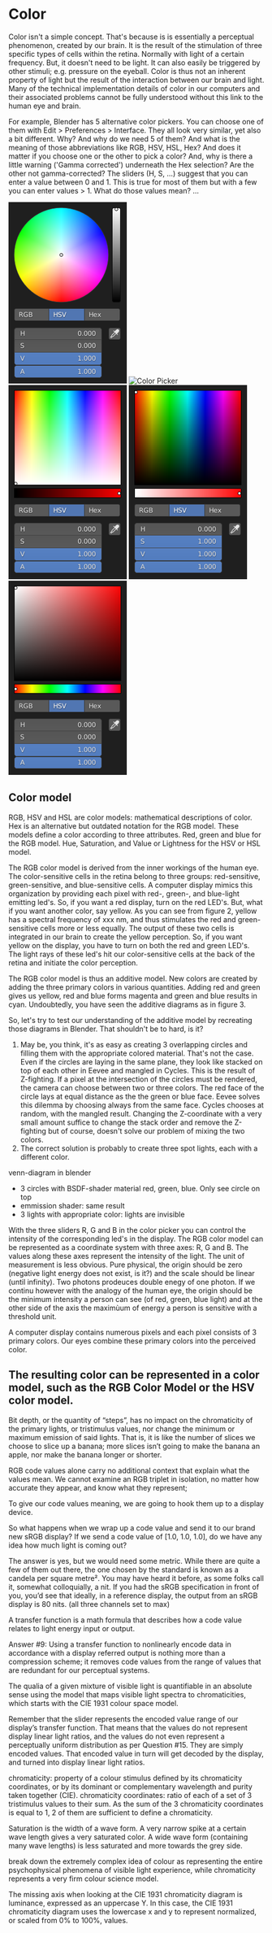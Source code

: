 # Color

Color isn't a simple concept. That's because is is essentially a perceptual phenomenon, created by our brain. It is the result of the stimulation of three specific types of cells within the retina. Normally with light of a certain frequency. But, it doesn't need to be light. It can also easily be triggered by other stimuli; e.g. pressure on the eyeball. Color is thus not an inherent property of light but the result of the interaction between our brain and light. Many of the technical implementation details of color in our computers and their associated problems cannot be fully understood without this link to the human eye and brain.

For example, Blender has 5 alternative color pickers. You can choose one of them with Edit > Preferences > Interface. They all look very similar, yet also a bit different. Why? And why do we need 5 of them? And what is the meaning of those abbreviations like RGB, HSV, HSL, Hex? And does it matter if you choose one or the other to pick a color? And, why is there a little warning ('Gamma corrected') underneath the Hex selection? Are the other not gamma-corrected? The sliders (H, S, ...) suggest that you can enter a value between 0 and 1. This is true for most of them but with a few you can enter values > 1. What do those values mean? ...

![Color Picker](color-picker-circle-hsv.png)
![Color Picker](color-picker-circle-hsl.png)
![Color Picker](color-picker-square-hs-v.png)
![Color Picker](color-picker-square-hv-s.png)
![Color Picker](color-picker-square-sv-h.png)

## Color model

RGB, HSV and HSL are color models: mathematical descriptions of color. Hex is an alternative but outdated notation for the RGB model. These models define a color according to three attributes. Red, green and blue for the RGB model. Hue, Saturation, and Value or Lightness for the HSV or HSL model.

The RGB color model is derived from the inner workings of the human eye. The color-sensitive cells in the retina belong to three groups: red-sensitive, green-sensitive, and blue-sensitive cells. A computer display mimics this organization by providing each pixel with red-, green-, and blue-light emitting led's. So, if you want a red display, turn on the red LED's. But, what if you want another color, say yellow. As you can see from figure 2, yellow has a spectral frequency of xxx nm, and thus stimulates the red and green-sensitive cells more or less equally. The output of these two cells is integrated in our brain to create the yellow perception. So, if you want yellow on the display, you have to turn on both the red and green LED's. The light rays of these led's hit our color-sensitive cells at the back of the retina and initiate the color perception.

The RGB color model is thus an additive model. New colors are created by adding the three primary colors in various quantities. Adding red and green gives us yellow, red and blue forms magenta and green and blue results in cyan. Undoubtedly, you have seen the additive diagrams as in figure 3.

So, let's try to test our understanding of the additive model by recreating those diagrams in Blender. That shouldn't be to hard, is it?

1. May be, you think, it's as easy as creating 3 overlapping circles and filling them with the appropriate colored material. That's not the case. Even if the circles are laying in the same plane, they look like stacked on top of each other in Eevee and mangled in Cycles. This is the result of Z-fighting. If a pixel at the intersection of the circles must be rendered, the camera can choose between two or three colors. The red face of the circle lays at equal distance as the the green or blue face. Eevee solves this dilemma by choosing always from the same face. Cycles chooses at random, with the mangled result. Changing the Z-coordinate with a very small amount suffice to change the stack order and remove the Z-fighting but of course, doesn't solve our problem of mixing the two colors.
2. The correct solution is probably to create three spot lights, each with a different color. 



venn-diagram in blender
- 3 circles with BSDF-shader material red, green, blue. Only see circle on top
- emmission shader: same result
- 3 lights with appropriate color: lights are invisible


With the three sliders R, G and B in the color picker you can control the intensity of the corresponding led's in the display. The RGB color model can be represented as a coordinate system with three axes: R, G and B. The values along these axes represent the intensity of the light. The unit of measurement is less obvious. Pure physical, the origin should be zero (negative light energy does not exist, is it?) and the scale should be linear (until infinity). Two photons prodeuces double enegy of one photon. If we continu however with the analogy of the human eye, the origin should be the minimum intensity a person can see (of red, green, blue light) and at the other side of the axis the maximùum of energy a person is sensitive with a threshold unit.


A computer display contains numerous pixels and each pixel consists of 3 primary colors. Our eyes combine these primary colors into the perceived color.

The resulting color can be represented in a color model, such as the RGB Color Model or the HSV color model.
------------------------
Bit depth, or the quantity of “steps”, has no impact on the chromaticity of the primary lights, or tristimulus values, nor change the minimum or maximum emission of said lights. That is, it is like the number of slices we choose to slice up a banana; more slices isn’t going to make the banana an apple, nor make the banana longer or shorter.

RGB code values alone carry no additional context that explain what the values mean. We cannot examine an RGB triplet in isolation, no matter how accurate they appear, and know what they represent;

To give our code values meaning, we are going to hook them up to a display device. 

So what happens when we wrap up a code value and send it to our brand new sRGB display? If we send a code value of [1.0, 1.0, 1.0], do we have any idea how much light is coming out? 

The answer is yes, but we would need some metric. While there are quite a few of them out there, the one chosen by the standard is known as a candela per square metre². You may have heard it before, as some folks call it, somewhat colloquially, a nit. If you had the sRGB specification in front of you, you’d see that ideally, in a reference display, the output from an sRGB display is 80 nits. (all three channels set to max) 

A transfer function is a math formula that describes how a code value relates to light energy input or output.

Answer #9: Using a transfer function to nonlinearly encode data in accordance with a display referred output is nothing more than a compression scheme; it removes code values from the range of values that are redundant for our perceptual systems.

The qualia of a given mixture of visible light is quantifiable in an absolute sense using the model that maps visible light spectra to chromaticities, which starts with the CIE 1931 colour space model.

Remember that the slider represents the encoded value range of our display’s transfer function. That means that the values do not represent display linear light ratios, and the values do not even represent a perceptually uniform distribution as per Question #15. They are simply encoded values. That encoded value in turn will get decoded by the display, and turned into display linear light ratios.

chromaticity: property of a colour stimulus defined by its chromaticity coordinates, or by its dominant or complementary wavelength and purity taken together  (CIE). chromaticity coordinates: ratio of each of a set of 3 tristimulus values to their sum. As the sum of the 3 chromaticity coordinates is equal to 1, 2 of them are sufficient to define a chromaticity.

Saturation is the width of a wave form. A very narrow spike at a certain wave length gives a very saturated color. A wide wave form (containing many wave lengths) is less saturated and more towards the grey side.

break down the extremely complex idea of colour as representing the entire psychophysical phenomena of visible light experience, while chromaticity represents a very firm colour science model.

The missing axis when looking at the CIE 1931 chromaticity diagram is luminance, expressed as an uppercase Y. In this case, the CIE 1931 chromaticity diagram uses the lowercase x and y to represent normalized, or scaled from 0% to 100%, values. 